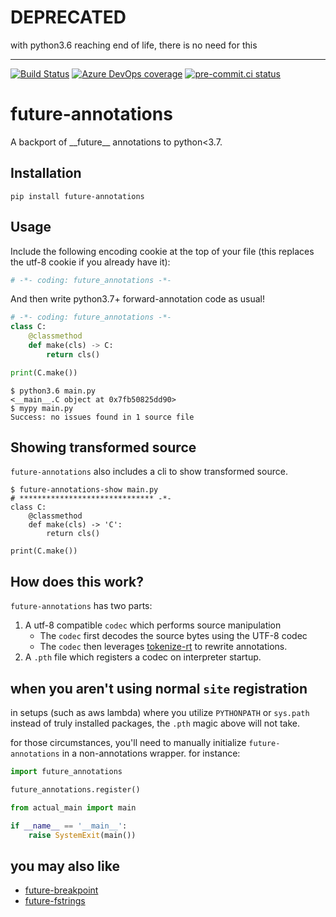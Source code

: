 # DEPRECATED

with python3.6 reaching end of life, there is no need for this
___

[![Build Status](https://asottile.visualstudio.com/asottile/_apis/build/status/asottile.future-annotations?branchName=master)](https://asottile.visualstudio.com/asottile/_build/latest?definitionId=66&branchName=master)
[![Azure DevOps coverage](https://img.shields.io/azure-devops/coverage/asottile/asottile/66/master.svg)](https://dev.azure.com/asottile/asottile/_build/latest?definitionId=66&branchName=master)
[![pre-commit.ci status](https://results.pre-commit.ci/badge/github/asottile/future-annotations/master.svg)](https://results.pre-commit.ci/latest/github/asottile/future-annotations/master)

future-annotations
==================

A backport of \_\_future\_\_ annotations to python<3.7.


## Installation

`pip install future-annotations`


## Usage

Include the following encoding cookie at the top of your file (this replaces
the utf-8 cookie if you already have it):

```python
# -*- coding: future_annotations -*-
```

And then write python3.7+ forward-annotation code as usual!

```python
# -*- coding: future_annotations -*-
class C:
    @classmethod
    def make(cls) -> C:
        return cls()

print(C.make())
```

```console
$ python3.6 main.py
<__main__.C object at 0x7fb50825dd90>
$ mypy main.py
Success: no issues found in 1 source file
```

## Showing transformed source

`future-annotations` also includes a cli to show transformed source.

```console
$ future-annotations-show main.py
# ****************************** -*-
class C:
    @classmethod
    def make(cls) -> 'C':
        return cls()

print(C.make())
```

## How does this work?

`future-annotations` has two parts:

1. A utf-8 compatible `codec` which performs source manipulation
    - The `codec` first decodes the source bytes using the UTF-8 codec
    - The `codec` then leverages
      [tokenize-rt](https://github.com/asottile/tokenize-rt) to rewrite
      annotations.
2. A `.pth` file which registers a codec on interpreter startup.

## when you aren't using normal `site` registration

in setups (such as aws lambda) where you utilize `PYTHONPATH` or `sys.path`
instead of truly installed packages, the `.pth` magic above will not take.

for those circumstances, you'll need to manually initialize `future-annotations`
in a non-annotations wrapper.  for instance:

```python
import future_annotations

future_annotations.register()

from actual_main import main

if __name__ == '__main__':
    raise SystemExit(main())
```

## you may also like

- [future-breakpoint](https://github.com/asottile/future-breakpoint)
- [future-fstrings](https://github.com/asottile/future-fstrings)
